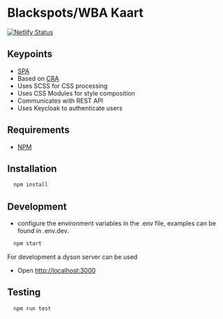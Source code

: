 # Blackspots/WBA Kaart

[![Netlify Status](https://api.netlify.com/api/v1/badges/3b93497f-fa26-41a0-8de8-470d8f685e0c/deploy-status)](https://app.netlify.com/sites/blackspots-frontend/deploys)

## Keypoints

- [SPA](https://nl.wikipedia.org/wiki/Single_Page_Application)
- Based on [CRA](https://facebook.github.io/create-react-app/)
- Uses SCSS for CSS processing
- Uses CSS Modules for style composition
- Communicates with REST API
- Uses Keycloak to authenticate users

## Requirements

- [NPM](https://www.npmjs.com/)

## Installation

```bash
  npm install
```

## Development

- configure the environment variables in the .env file, examples can be found in .env.dev.

```bash
  npm start
```

For development a dyson server can be used

- Open <http://localhost:3000>

## Testing

```bash
  npm run test
```
